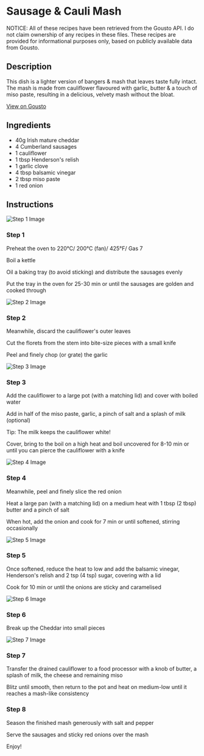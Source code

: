 # Sausage & Cauli Mash 

NOTICE: All of these recipes have been retrieved from the Gousto API. I do not claim ownership of any recipes in these files. These recipes are provided for informational purposes only, based on publicly available data from Gousto.

## Description

This dish is a lighter version of bangers & mash that leaves taste fully intact. The mash is made from cauliflower flavoured with garlic, butter & a touch of miso paste, resulting in a delicious, velvety mash without the bloat.

[View on Gousto](https://www.gousto.co.uk/recipes/cookbook/sausage-cauli-mash)

## Ingredients

- 40g Irish mature cheddar
- 4 Cumberland sausages
- 1 cauliflower
- 1 tbsp Henderson's relish
- 1 garlic clove
- 4 tbsp balsamic vinegar
- 2 tbsp miso paste 
- 1 red onion

## Instructions

![Step 1 Image](https://production-media.gousto.co.uk/cms/recipe-step-image/409.-step-1-x200.jpg)

### Step 1

Preheat the oven to 220&deg;C/ 200&deg;C (fan)/ 425&deg;F/ Gas 7


Boil a kettle


Oil a baking tray (to avoid sticking) and distribute the sausages evenly&nbsp;


Put the tray in the oven for 25-30 min or until the sausages are golden and cooked through

![Step 2 Image](https://production-media.gousto.co.uk/cms/recipe-step-image/409.-step-2-new-x200.jpg)

### Step 2

Meanwhile, discard the cauliflower's outer leaves


Cut the florets from the stem into bite-size pieces with a small knife


Peel and finely chop (or grate) the garlic

![Step 3 Image](https://production-media.gousto.co.uk/cms/recipe-step-image/409.-step-3-x200.jpg)

### Step 3

Add the cauliflower to a large pot (with a matching lid) and cover with boiled water


Add in half of the miso paste, garlic, a pinch of salt and a splash of milk (optional)&nbsp;


Tip: The milk keeps the cauliflower white!


Cover, bring to the boil on a high heat and boil uncovered for 8-10 min or until you can pierce the cauliflower with a knife

![Step 4 Image](https://production-media.gousto.co.uk/cms/recipe-step-image/409.-step-4-x200.jpg)

### Step 4

Meanwhile, peel and finely slice the red onion


Heat a large pan (with a matching lid) on a medium heat with 1 tbsp <span class="text-danger">(2 tbsp)</span> butter and a pinch of salt


When hot, add the onion and cook for 7 min or until softened, stirring occasionally&nbsp;

![Step 5 Image](https://production-media.gousto.co.uk/cms/recipe-step-image/409.-step-5-x200.jpg)

### Step 5

Once softened, reduce the heat to low and add the balsamic vinegar, Henderson's relish and 2 tsp <span class="text-danger">(4 tsp)</span> sugar, covering with a lid


Cook for 10 min or until the onions are sticky and caramelised

![Step 6 Image](https://production-media.gousto.co.uk/cms/recipe-step-image/409.-step-6-new-x200.jpg)

### Step 6

Break up the Cheddar into small pieces

![Step 7 Image](https://production-media.gousto.co.uk/cms/recipe-step-image/409.-step-7-x200.jpg)

### Step 7

Transfer the drained cauliflower to a food processor with a knob of butter, a splash of milk, the cheese and remaining miso


Blitz until smooth, then return to the pot and heat on medium-low until it reaches a mash-like consistency&nbsp;

### Step 8

Season the finished mash generously with salt and pepper


Serve the sausages and sticky red onions over the mash


Enjoy!

